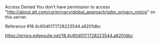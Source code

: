 Access Denied
You don't have permission to access "http://about.att.com/csr/privacy/global_approach/gdpr_privacy_notice" on this server.

Reference #18.4c60d017.1728223544.a6201dbc

https://errors.edgesuite.net/18.4c60d017.1728223544.a6201dbc